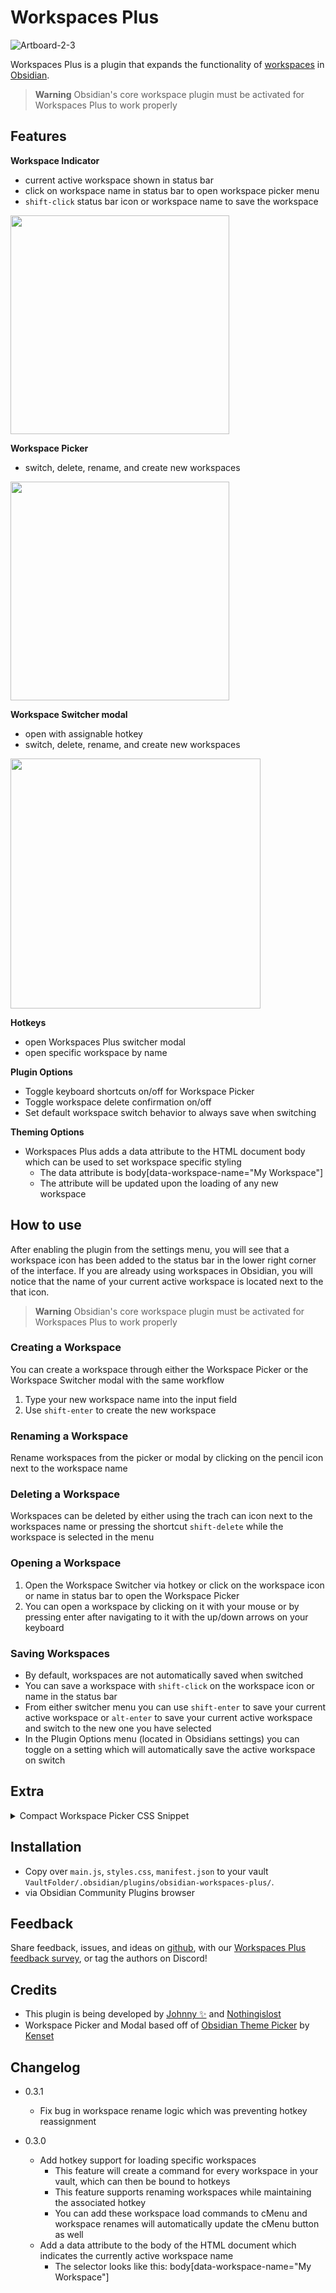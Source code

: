# Workspaces Plus

![Artboard-2-3](https://user-images.githubusercontent.com/46250921/133352216-e0a2c9b6-070b-46f7-9a6f-d3a18f0c69b1.png)

Workspaces Plus is a plugin that expands the functionality of [workspaces](https://help.obsidian.md/Plugins/Workspaces) in [Obsidian](https://obsidian.md/). 

> **Warning**
> Obsidian's core workspace plugin must be activated for Workspaces Plus to work properly

## Features
**Workspace Indicator**
- current active workspace shown in status bar
- click on workspace name in status bar to open workspace picker menu 
- `shift-click` status bar icon or workspace name to save the workspace
<img src="https://user-images.githubusercontent.com/46250921/133325073-af2d58ec-e8a1-48fb-a48c-792b348235fd.png" width="350">

**Workspace Picker**
- switch, delete, rename, and create new workspaces
<img src="https://user-images.githubusercontent.com/46250921/133325287-94a36543-f0ee-4956-9ad5-91c572e5b3c4.png" width="350">

**Workspace Switcher modal**
- open with assignable hotkey
- switch, delete, rename, and create new workspaces
<img src="https://user-images.githubusercontent.com/46250921/133325396-bc429aa5-696f-4e44-8e78-4a9bd504867e.png" width="400">

**Hotkeys**
- open Workspaces Plus switcher modal
- open specific workspace by name

**Plugin Options**
- Toggle keyboard shortcuts on/off for Workspace Picker
- Toggle workspace delete confirmation on/off
- Set default workspace switch behavior to always save when switching

**Theming Options**
- Workspaces Plus adds a data attribute to the HTML document body which can be used to set workspace specific styling
  - The data attribute is body[data-workspace-name="My Workspace"]
  - The attribute will be updated upon the loading of any new workspace

## How to use
After enabling the plugin from the settings menu, you will see that a workspace icon has been added to the status bar in the lower right corner of the interface. If you are already using workspaces in Obsidian, you will notice that the name of your current active workspace is located next to the that icon.

> **Warning**
> Obsidian's core workspace plugin must be activated for Workspaces Plus to work properly

### Creating a Workspace
You can create a workspace through either the Workspace Picker or the Workspace Switcher modal with the same workflow
1. Type your new workspace name into the input field
2. Use `shift-enter` to create the new workspace
### Renaming a Workspace
Rename workspaces from the picker or modal by clicking on the pencil icon next to the workspace name
### Deleting a Workspace
Workspaces can be deleted by either using the trach can icon next to the workspaces name or pressing the shortcut `shift-delete` while the workspace is selected in the menu
### Opening a Workspace
1. Open the Workspace Switcher via hotkey or click on the workspace icon or name in status bar to open the Workspace Picker
2. You can open a workspace by clicking on it with your mouse or by pressing enter after navigating to it with the up/down arrows on your keyboard
### Saving Workspaces
- By default, workspaces are not automatically saved when switched
- You can save a workspace with `shift-click` on the workspace icon or name in the status bar
- From either switcher menu you can use `shift-enter` to save your current active workspace or `alt-enter` to save your current active workspace and switch to the new one you have selected
- In the Plugin Options menu (located in Obsidians settings) you can toggle on a setting which will automatically save the active workspace on switch

## Extra
<details>
  <summary>Compact Workspace Picker CSS Snippet</summary>
  
![image](https://user-images.githubusercontent.com/46250921/135287222-ada674cf-e8e9-4bbf-9d99-07c9892b8e76.png)

  ```css
.workspaces-plus-modal.quick-switch {
  padding: 0px;
  border-radius: 5px;
  min-width: 13em;
}

.workspaces-plus-moda.quick-switch .workspace-item {
  padding-left: 2em;
  padding-right: 4em;
  font-size: 0.9em;
}

.workspaces-plus-modal.quick-switch .prompt-results {
  padding-top: 0;
}

.workspaces-plus-modal.quick-switch .prompt-results::-webkit-scrollbar {
  display: none;
}

.workspaces-plus-modal.quick-switch .workspace-results {
  padding: 0px;
}

.workspaces-plus-modal.quick-switch .workspace-item.is-selected {
  border-radius: 0px !important;
}

.workspaces-plus-modal.quick-switch input.prompt-input {
  font-size: 0.9em;
  padding: 0px 1em;
  border-top-left-radius: 5px !important;
  border-top-right-radius: 5px !important;
  border-radius: 0px;
  border: none !important;
  border-bottom: 1px solid var(--background-modifier-border) !important;
}

.workspaces-plus-modal.quick-switch input.prompt-input:focus {
  box-shadow: none;
  border: none !important;
  border-bottom: 1px solid var(--background-modifier-border) !important;
}

.workspaces-plus-modal.quick-switch .delete-workspace {
  right: 0.7em !important;
}

.workspaces-plus-modal.quick-switch .rename-workspace {
  right: 2em !important;
}
```
</details>

## Installation

- Copy over `main.js`, `styles.css`, `manifest.json` to your vault `VaultFolder/.obsidian/plugins/obsidian-workspaces-plus/`.
- via Obsidian Community Plugins browser

## Feedback
Share feedback, issues, and ideas on [github](https://github.com/nothingislost/obsidian-workspaces-plus/issues), with our [Workspaces Plus feedback survey](https://airtable.com/shrETC7GS1MOYSTAI), or tag the authors on Discord!

## Credits
- This plugin is being developed by [Johnny ✨](https://github.com/jsmorabito) and [Nothingislost](https://github.com/nothingislost)
- Workspace Picker and Modal based off of [Obsidian Theme Picker](https://github.com/kenset/obsidian-theme-picker) by [Kenset](https://github.com/kenset)

## Changelog

- 0.3.1
  - Fix bug in workspace rename logic which was preventing hotkey reassignment

- 0.3.0
  - Add hotkey support for loading specific workspaces
    - This feature will create a command for every workspace in your vault, which can then be bound to hotkeys
    - This feature supports renaming workspaces while maintaining the associated hotkey
    - You can add these workspace load commands to cMenu and workspace renames will automatically update the cMenu button as well
  - Add a data attribute to the body of the HTML document which indicates the currently active workspace name
    - The selector looks like this: body[data-workspace-name="My Workspace"]
